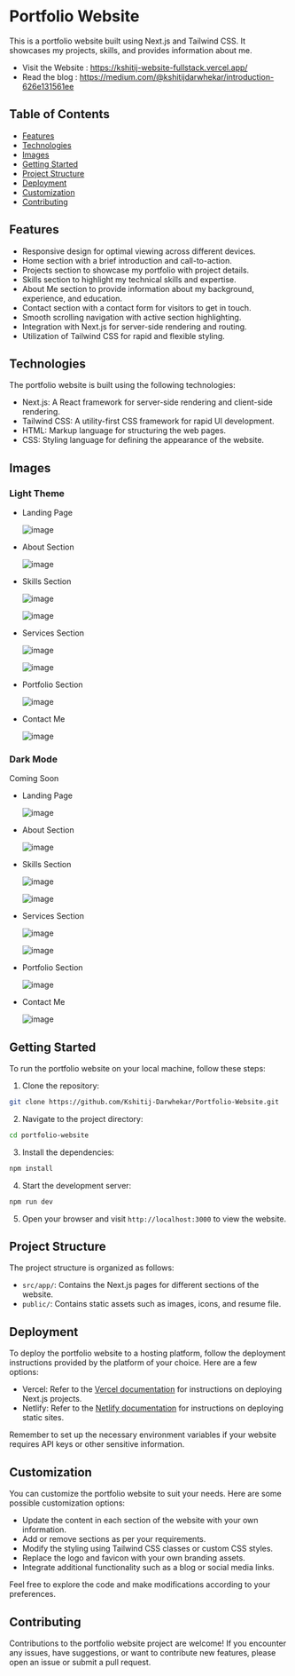 # Portfolio Website

This is a portfolio website built using Next.js and Tailwind CSS. It showcases my projects, skills, and provides information about me.

- Visit the Website : https://kshitij-website-fullstack.vercel.app/ 
- Read the blog : https://medium.com/@kshitijdarwhekar/introduction-626e131561ee 

## Table of Contents

- [Features](#features)
- [Technologies](#technologies)
- [Images](#images)
- [Getting Started](#getting-started)
- [Project Structure](#project-structure)
- [Deployment](#deployment)
- [Customization](#customization)
- [Contributing](#contributing)

## Features

- Responsive design for optimal viewing across different devices.
- Home section with a brief introduction and call-to-action.
- Projects section to showcase my portfolio with project details.
- Skills section to highlight my technical skills and expertise.
- About Me section to provide information about my background, experience, and education.
- Contact section with a contact form for visitors to get in touch.
- Smooth scrolling navigation with active section highlighting.
- Integration with Next.js for server-side rendering and routing.
- Utilization of Tailwind CSS for rapid and flexible styling.

## Technologies

The portfolio website is built using the following technologies:

- Next.js: A React framework for server-side rendering and client-side rendering.
- Tailwind CSS: A utility-first CSS framework for rapid UI development.
- HTML: Markup language for structuring the web pages.
- CSS: Styling language for defining the appearance of the website.

## Images

### Light Theme

- Landing Page

  ![image](https://github.com/Kshitij-Darwhekar/Portfolio-Website/assets/54590658/448076e6-2ed6-4935-9bbd-eb0051212eea)

  
- About Section

  ![image](https://github.com/Kshitij-Darwhekar/Portfolio-Website/assets/54590658/90a0158e-8c36-4ea0-9231-02bc1d617160)

  
- Skills Section

  ![image](https://github.com/Kshitij-Darwhekar/Portfolio-Website/assets/54590658/9eb0808a-2e44-4458-9b63-10e374e0ef39)

  ![image](https://github.com/Kshitij-Darwhekar/Portfolio-Website/assets/54590658/c736ef3f-44cf-47a0-ad16-02d889a6eb6b)

  
- Services Section

  ![image](https://github.com/Kshitij-Darwhekar/Portfolio-Website/assets/54590658/1ce5b3f1-258b-4c0f-bb43-042962dbdb64)

  ![image](https://github.com/Kshitij-Darwhekar/Portfolio-Website/assets/54590658/78e8219a-c8e5-4c6e-8746-935fadcd0124)

  
- Portfolio Section

  ![image](https://github.com/Kshitij-Darwhekar/Portfolio-Website/assets/54590658/8b4eb537-0d80-48ea-9086-892ae4ddce77)


- Contact Me

  ![image](https://github.com/Kshitij-Darwhekar/Portfolio-Website/assets/54590658/90ea19e7-bee3-4e54-8995-64596f7d6cb2)



### Dark Mode

Coming Soon

- Landing Page

  ![image](https://github.com/Kshitij-Darwhekar/Portfolio-Website/assets/54590658/04f3d8be-c154-43d2-88bb-81f68cf40b36)
  

- About Section

  ![image](https://github.com/Kshitij-Darwhekar/Portfolio-Website/assets/54590658/1cd2aa03-6f83-45b7-9fcb-1d4960e93d97)
  
- Skills Section

  ![image](https://github.com/Kshitij-Darwhekar/Portfolio-Website/assets/54590658/8fd33519-8a5b-4120-8409-944982c9a176)

  ![image](https://github.com/Kshitij-Darwhekar/Portfolio-Website/assets/54590658/aa249ba5-8963-4c11-acec-825d7611253f)

- Services Section

  ![image](https://github.com/Kshitij-Darwhekar/Portfolio-Website/assets/54590658/39bcd251-b597-4b6d-acf0-e2c1909b7f26)

  ![image](https://github.com/Kshitij-Darwhekar/Portfolio-Website/assets/54590658/89d00feb-b29f-4533-b2c9-5d46d13f0246)
  
- Portfolio Section

  ![image](https://github.com/Kshitij-Darwhekar/Portfolio-Website/assets/54590658/c2474136-6560-49a9-92c7-73824ae3bc0a)

- Contact Me

  ![image](https://github.com/Kshitij-Darwhekar/Portfolio-Website/assets/54590658/53f5103b-60d9-4a79-9ec6-58d441bf76eb)







## Getting Started

To run the portfolio website on your local machine, follow these steps:

1. Clone the repository:

```bash
git clone https://github.com/Kshitij-Darwhekar/Portfolio-Website.git
```

2. Navigate to the project directory:

```bash
cd portfolio-website
```

3. Install the dependencies:

```bash
npm install
```

4. Start the development server:

```bash
npm run dev
```

5. Open your browser and visit `http://localhost:3000` to view the website.

## Project Structure

The project structure is organized as follows:

- `src/app/`: Contains the Next.js pages for different sections of the website.
- `public/`: Contains static assets such as images, icons, and resume file.

## Deployment

To deploy the portfolio website to a hosting platform, follow the deployment instructions provided by the platform of your choice. Here are a few options:

- Vercel: Refer to the [Vercel documentation](https://vercel.com/docs) for instructions on deploying Next.js projects.
- Netlify: Refer to the [Netlify documentation](https://docs.netlify.com/) for instructions on deploying static sites.

Remember to set up the necessary environment variables if your website requires API keys or other sensitive information.

## Customization

You can customize the portfolio website to suit your needs. Here are some possible customization options:

- Update the content in each section of the website with your own information.
- Add or remove sections as per your requirements.
- Modify the styling using Tailwind CSS classes or custom CSS styles.
- Replace the logo and favicon with your own branding assets.
- Integrate additional functionality such as a blog or social media links.

Feel free to explore the code and make modifications according to your preferences.

## Contributing

Contributions to the portfolio website project are welcome! If you encounter any issues, have suggestions, or want to contribute new features, please open an issue or submit a pull request.
